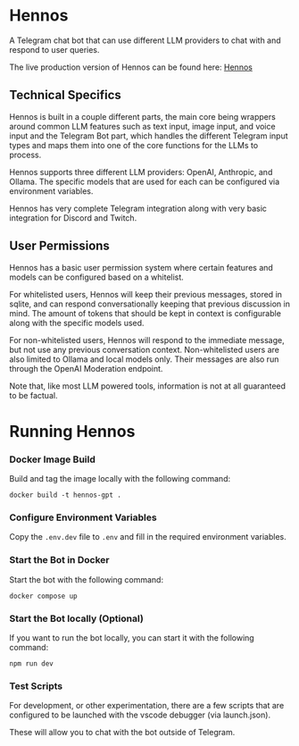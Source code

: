 # Hennos

A Telegram chat bot that can use different LLM providers to chat with and respond to user queries.

The live production version of Hennos can be found here: [Hennos](https://t.me/repka_gpt_bot)


## Technical Specifics

Hennos is built in a couple different parts, the main core being wrappers around common LLM features such as text input, image input, and voice input and the Telegram Bot part, which handles the different Telegram input types and maps them into one of the core functions for the LLMs to process.

Hennos supports three different LLM providers: OpenAI, Anthropic, and Ollama. The specific models that are used for each can be configured via environment variables.

Hennos has very complete Telegram integration along with very basic integration for Discord and Twitch.

## User Permissions

Hennos has a basic user permission system where certain features and models can be configured based on a whitelist.

For whitelisted users, Hennos will keep their previous messages, stored in sqlite, and can respond conversationally keeping that previous discussion in mind. The amount of tokens that should be kept in context is configurable along with the specific models used.

For non-whitelisted users, Hennos will respond to the immediate message, but not use any previous conversation context. Non-whitelisted users are also limited to Ollama and local models only. Their messages are also run through the OpenAI Moderation endpoint. 

Note that, like most LLM powered tools, information is not at all guaranteed to be factual.



# Running Hennos

### Docker Image Build

Build and tag the image locally with the following command:
```
docker build -t hennos-gpt .
```

### Configure Environment Variables

Copy the `.env.dev` file to `.env` and fill in the required environment variables.

### Start the Bot in Docker

Start the bot with the following command:
```
docker compose up
```

### Start the Bot locally (Optional)

If you want to run the bot locally, you can start it with the following command:
```
npm run dev
```

### Test Scripts

For development, or other experimentation, there are a few scripts that are configured to be launched with the vscode debugger (via launch.json).

These will allow you to chat with the bot outside of Telegram.




